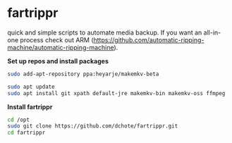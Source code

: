 # fartrippr
quick and simple scripts to automate media backup. If you want an all-in-one process check out ARM (https://github.com/automatic-ripping-machine/automatic-ripping-machine).

**Set up repos and install packages**

```bash
sudo add-apt-repository ppa:heyarje/makemkv-beta

sudo apt update
sudo apt install git xpath default-jre makemkv-bin makemkv-oss ffmpeg
```

**Install fartrippr**
```bash
cd /opt
sudo git clone https://github.com/dchote/fartrippr.git
cd fartrippr
```